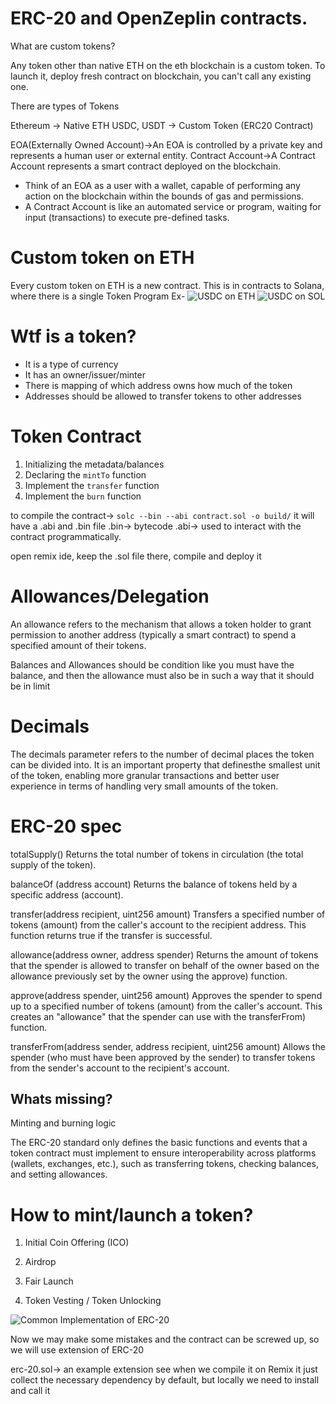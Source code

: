 #  ERC-20 and OpenZeplin contracts.

What are custom tokens?

Any token other than native ETH on the eth blockchain is a custom token. To
launch it, deploy fresh contract on blockchain, you can't call any existing one.

There are types of Tokens

Ethereum -> Native ETH
USDC, USDT -> Custom Token (ERC20 Contract)

EOA(Externally Owned Account)->An EOA is controlled by a private key and represents a human user or external entity.
Contract Account->A Contract Account represents a smart contract deployed on the blockchain.

- Think of an EOA as a user with a wallet, capable of performing any action on the blockchain within the bounds of gas and permissions.
- A Contract Account is like an automated service or program, waiting for input (transactions) to execute pre-defined tasks.

# Custom token on ETH

Every custom token on ETH is a new contract. This is in contracts to Solana, where there is a single Token Program
Ex-
![USDC on ETH]( https://etherscan.io/token/0xa0b86991c6218b36c1d19d4a2e9eb0ce3606eb48)
![USDC on SOL]( https://solscan.io/token/EPjFWdd5AufqSSqeM2qN1xzybapC8G4wEGGkZwyTDt1v)

# Wtf is a token?

- It is a type of currency
- It has an owner/issuer/minter
- There is mapping of which address owns how much of the token
- Addresses should be allowed to transfer tokens to other addresses

# Token Contract
1. Initializing the metadata/balances
2. Declaring the `mintTo` function
3. Implement the `transfer` function
4. Implement the `burn` function

to compile the contract-> `solc --bin --abi contract.sol -o build/`
it will have a .abi and .bin file
.bin-> bytecode
.abi-> used to interact with the contract programmatically.

open remix ide, keep the .sol file there, compile and deploy it


# Allowances/Delegation

An allowance refers to the mechanism that allows a token holder to grant permission to another address (typically a smart contract) to spend a specified amount of their tokens.

Balances and Allowances should be condition
like you must have the balance, and then the allowance must also be in such a way that it should be in limit

# Decimals
The decimals parameter refers to the number of decimal places the token can be divided into. It is an important property that definesthe smallest 
unit of the token, enabling more granular transactions and better user experience in terms of handling very small amounts of the token.

# ERC-20 spec
totalSupply()
Returns the total number of tokens in circulation (the total supply of the token).

balanceOf (address account)
Returns the balance of tokens held by a specific address (account).

transfer(address recipient, uint256 amount)
Transfers a specified number of tokens (amount) from the caller's account to the recipient address. This function returns true if the transfer is successful.

allowance(address owner, address spender)
Returns the amount of tokens that the spender is allowed to transfer on behalf of the owner based on the allowance previously set by the owner using the approve) function.

approve(address spender, uint256 amount)
Approves the spender to spend up to a specified number of tokens (amount) from the caller's account. This creates an "allowance" that the spender can use with the transferFrom) function.

transferFrom(address sender, address recipient, uint256 amount)
Allows the spender (who must have been approved by the sender) to transfer tokens from the sender's account to the recipient's account.

## Whats missing?

Minting and burning logic

The ERC-20 standard only defines the basic functions and events that a token contract must implement to ensure interoperability across platforms 
(wallets, exchanges, etc.), such as transferring tokens, checking balances, and setting allowances.

# How to mint/launch a token?

1. Initial Coin Offering (ICO)

2. Airdrop

3. Fair Launch

4. Token Vesting / Token Unlocking

![Common Implementation of ERC-20](https://github.com/OpenZeppelin/openzeppelin-contracts/blob/master/contracts/token/ERC20/ERC20.sol)


Now we may make some mistakes and the contract can be screwed up, so we will use
extension of ERC-20

erc-20.sol-> an example extension
see when we compile it on Remix it just collect the necessary dependency by default, but locally we need to install and call it

